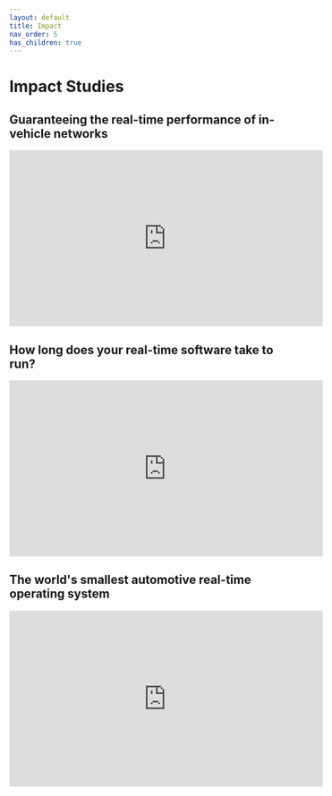 ```yaml
---
layout: default
title: Impact
nav_order: 5
has_children: true
---
```


# Impact Studies
## Guaranteeing the real-time performance of in-vehicle networks
<iframe width="560" height="315" src="https://www.youtube.com/embed/ptH8zxhf-jM?si=CCCxBad37S6aI_5A" title="YouTube video player" frameborder="0" allow="accelerometer; autoplay; clipboard-write; encrypted-media; gyroscope; picture-in-picture; web-share" referrerpolicy="strict-origin-when-cross-origin" allowfullscreen></iframe>

## How long does your real-time software take to run?
<iframe width="560" height="315" src="https://www.youtube.com/embed/XShI6Jg4oFo?si=URacqFQR2lV7ZbYL" title="YouTube video player" frameborder="0" allow="accelerometer; autoplay; clipboard-write; encrypted-media; gyroscope; picture-in-picture; web-share" referrerpolicy="strict-origin-when-cross-origin" allowfullscreen></iframe>

## The world's smallest automotive real-time operating system
<iframe width="560" height="315" src="https://www.youtube.com/embed/zPBBHo3NiYs?si=cXGJkdBO9h6q0h_d" title="YouTube video player" frameborder="0" allow="accelerometer; autoplay; clipboard-write; encrypted-media; gyroscope; picture-in-picture; web-share" referrerpolicy="strict-origin-when-cross-origin" allowfullscreen></iframe>
